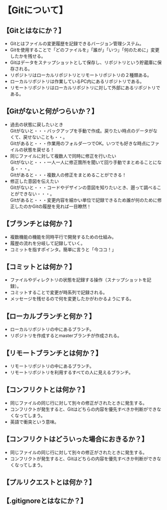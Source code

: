 # 【Gitについて】  
## 【Gitとはなにか？】  
- Gitとはファイルの変更履歴を記録できるバージョン管理システム。  
- Gitを使用することで「どのファイルを」「誰が」「いつ」「何のために」変更したかを残せる。
- Gitはデータをスナップショットとして保存し、リポジトリという貯蔵庫に保存される。  
- リポジトリはローカルリポジトリとリモートリポジトリの２種類ある。  
- ローカルリポジトリは作業しているPC内にあるリポジトリである。  
- リモートリポジトリはローカルリポジトリに対して外部にあるリポジトリである。  
## 【Gitがないと何がつらいか？】  
- 過去の状態に戻したいとき  
Gitがないと・・・バックアップを手動で作成。戻りたい時点のデータがなくて、戻せないことも・・。  
Gitがあると・・・作業用のフォルダ一つでOK。いつでも好きな時点にファイルの状態を戻せる！  
- 同じファイルに対して複数人で同時に修正を行いたい  
Gitがないと・・・一人一人に修正箇所を聞いて回り手動でまとめることになる・・・。  
Gitがあると・・・複数人の修正をまとめることができる！  
- 修正した意図を伝えたい  
Gitがないと・・・コードやデザインの意図を知りたいとき、遡って調べることができない・・・。  
Gitがあると・・・変更内容を細かい単位で記録できるため誰が何のために修正したのかGitの履歴を見れば一目瞭然！  

## 【ブランチとは何か？】  
- 複数機能の機能を同時平行で開発するための仕組み。  
- 履歴の流れを分岐して記録していく。
- コミットを指すポインタ。簡単に言うと「今ココ！」  

## 【コミットとは何か？】  
- ファイルやディレクトリの状態を記録する操作（スナップショットを記録）。
- コミットすることで変更が時系列で記録される。
- メッセージを残せるので何を変更したかがわかるようにする。

## 【ローカルブランチと何か？】  
- ローカルリポジトリの中にあるブランチ。  
- リポジトリを作成するとmasterブランチが作成される。  

## 【リモートブランチとは何か？】  
- リモートリポジトリの中にあるブランチ。  
- リモートリポジトリを利用するすべての人に見えるブランチ。  

## 【コンフリクトとは何か？】  
- 同じファイルの同じ行に対して別々の修正がされたときに発生する。  
- コンフリクトが発生すると、Gitはどちらの内容を優先すべきか判断ができなくなってしまう。  
- 英語で衝突という意味。  
## 【コンフリクトはどういった場合におきるか？】  
- 同じファイルの同じ行に対して別々の修正がされたときに発生する。  
- コンフリクトが発生すると、Gitはどちらの内容を優先すべきか判断ができなくなってしまう。  
## 【プルリクエストとは何か？】  
## 【.gitignoreとはなにか？】  
